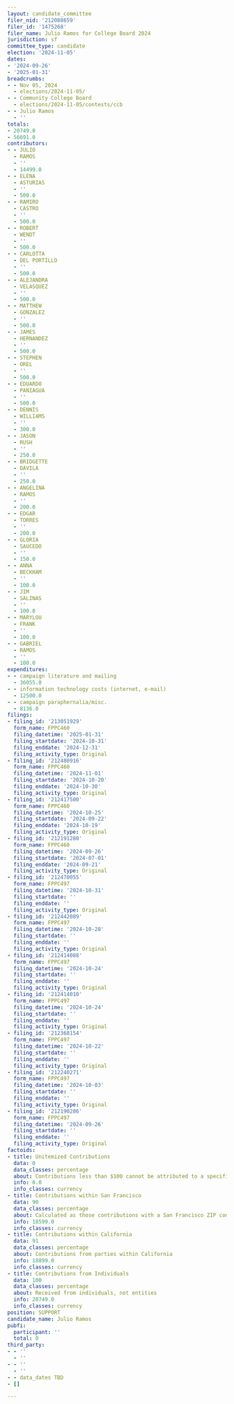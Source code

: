 ```yaml
---
layout: candidate_committee
filer_nid: '212088659'
filer_id: '1475268'
filer_name: Julio Ramos for College Board 2024
jurisdiction: sf
committee_type: candidate
election: '2024-11-05'
dates:
- '2024-09-26'
- '2025-01-31'
breadcrumbs:
- - Nov 05, 2024
  - elections/2024-11-05/
- - Community College Board
  - elections/2024-11-05/contests/ccb
- - Julio Ramos
  - ''
totals:
- 20749.0
- 56691.0
contributors:
- - JULIO
  - RAMOS
  - ''
  - 14499.0
- - ELENA
  - ASTURIAS
  - ''
  - 500.0
- - RAMIRO
  - CASTRO
  - ''
  - 500.0
- - ROBERT
  - WENDT
  - ''
  - 500.0
- - CARLOTTA
  - DEL PORTILLO
  - ''
  - 500.0
- - ALEJANDRA
  - VELASQUEZ
  - ''
  - 500.0
- - MATTHEW
  - GONZALEZ
  - ''
  - 500.0
- - JAMES
  - HERNANDEZ
  - ''
  - 500.0
- - STEPHEN
  - OREL
  - ''
  - 500.0
- - EDUARDO
  - PANIAGUA
  - ''
  - 500.0
- - DENNIS
  - WILLIAMS
  - ''
  - 300.0
- - JASON
  - RUSH
  - ''
  - 250.0
- - BRIDGETTE
  - DAVILA
  - ''
  - 250.0
- - ANGELINA
  - RAMOS
  - ''
  - 200.0
- - EDGAR
  - TORRES
  - ''
  - 200.0
- - GLORIA
  - SAUCEDO
  - ''
  - 150.0
- - ANNA
  - BECKHAM
  - ''
  - 100.0
- - JIM
  - SALINAS
  - ''
  - 100.0
- - MARYLOU
  - FRANK
  - ''
  - 100.0
- - GABRIEL
  - RAMOS
  - ''
  - 100.0
expenditures:
- - campaign literature and mailing
  - 36055.0
- - information technology costs (internet, e-mail)
  - 12500.0
- - campaign paraphernalia/misc.
  - 8136.0
filings:
- filing_id: '213051929'
  form_name: FPPC460
  filing_datetime: '2025-01-31'
  filing_startdate: '2024-10-31'
  filing_enddate: '2024-12-31'
  filing_activity_type: Original
- filing_id: '212480916'
  form_name: FPPC460
  filing_datetime: '2024-11-01'
  filing_startdate: '2024-10-20'
  filing_enddate: '2024-10-30'
  filing_activity_type: Original
- filing_id: '212417500'
  form_name: FPPC460
  filing_datetime: '2024-10-25'
  filing_startdate: '2024-09-22'
  filing_enddate: '2024-10-19'
  filing_activity_type: Original
- filing_id: '212191280'
  form_name: FPPC460
  filing_datetime: '2024-09-26'
  filing_startdate: '2024-07-01'
  filing_enddate: '2024-09-21'
  filing_activity_type: Original
- filing_id: '212470055'
  form_name: FPPC497
  filing_datetime: '2024-10-31'
  filing_startdate: ''
  filing_enddate: ''
  filing_activity_type: Original
- filing_id: '212442089'
  form_name: FPPC497
  filing_datetime: '2024-10-28'
  filing_startdate: ''
  filing_enddate: ''
  filing_activity_type: Original
- filing_id: '212414088'
  form_name: FPPC497
  filing_datetime: '2024-10-24'
  filing_startdate: ''
  filing_enddate: ''
  filing_activity_type: Original
- filing_id: '212414010'
  form_name: FPPC497
  filing_datetime: '2024-10-24'
  filing_startdate: ''
  filing_enddate: ''
  filing_activity_type: Original
- filing_id: '212368154'
  form_name: FPPC497
  filing_datetime: '2024-10-22'
  filing_startdate: ''
  filing_enddate: ''
  filing_activity_type: Original
- filing_id: '212240271'
  form_name: FPPC497
  filing_datetime: '2024-10-03'
  filing_startdate: ''
  filing_enddate: ''
  filing_activity_type: Original
- filing_id: '212190286'
  form_name: FPPC497
  filing_datetime: '2024-09-26'
  filing_startdate: ''
  filing_enddate: ''
  filing_activity_type: Original
factoids:
- title: Unitemized Contributions
  data: 0
  data_classes: percentage
  about: Contributions less than $100 cannot be attributed to a specific individual
  info: 0.0
  info_classes: currency
- title: Contributions within San Francisco
  data: 90
  data_classes: percentage
  about: Calculated as those contributions with a San Francisco ZIP code
  info: 18599.0
  info_classes: currency
- title: Contributions within California
  data: 91
  data_classes: percentage
  about: Contributions from parties within California
  info: 18899.0
  info_classes: currency
- title: Contributions from Individuals
  data: 100
  data_classes: percentage
  about: Received from individuals, not entities
  info: 20749.0
  info_classes: currency
position: SUPPORT
candidate_name: Julio Ramos
pubfi:
  participant: ''
  total: 0
third_party:
- - ''
  - ''
- - ''
  - ''
- - data_dates TBD
- []

---
```


